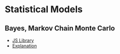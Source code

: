 # Statistical Models

## Bayes, Markov Chain Monte Carlo

* [JS Library](http://www.sumsar.net/blog/2015/12/bayes-js-a-small-library-for-doing-mcmc-in-the-browser/)
* [Explanation](http://stats.stackexchange.com/questions/165/how-would-you-explain-markov-chain-monte-carlo-mcmc-to-a-layperson)
